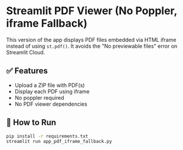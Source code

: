 # Streamlit PDF Viewer (No Poppler, iframe Fallback)

This version of the app displays PDF files embedded via HTML iframe instead of using `st.pdf()`. It avoids the "No previewable files" error on Streamlit Cloud.

## ✅ Features
- Upload a ZIP file with PDF(s)
- Display each PDF using iframe
- No poppler required
- No PDF viewer dependencies

## 🚀 How to Run
```bash
pip install -r requirements.txt
streamlit run app_pdf_iframe_fallback.py
```
